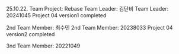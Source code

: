 25.10.22. Team Project: Rebase
Team Leader: 김단비
Team Leader: 20241045
Project 04 version1 completed

2nd Team Member: 최수민
2nd Team Member: 20238033
Project 04 version2 completed

3nd Team Member: 20221049